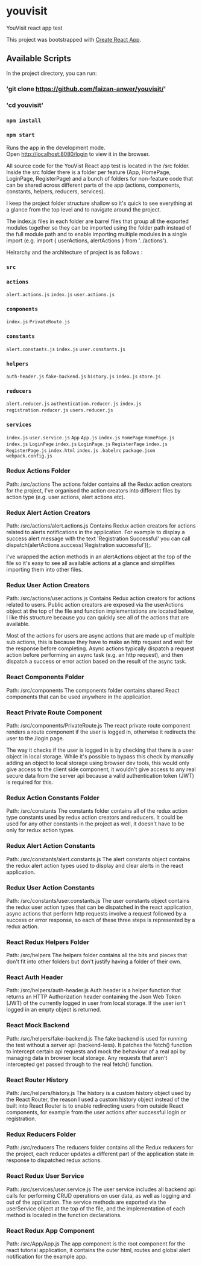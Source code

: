 # youvisit
YouVisit react app test

This project was bootstrapped with [Create React App](https://github.com/facebook/create-react-app).

## Available Scripts

In the project directory, you can run:

### 'git clone https://github.com/faizan-anwer/youvisit/'

### 'cd youvisit'

### `npm install`

### `npm start`

Runs the app in the development mode.<br>
Open [http://localhost:8080/login](http://localhost:8080/login) to view it in the browser.


All source code for the YouVist React app test is located in the /src folder. Inside the src folder there is a folder per feature (App, HomePage, LoginPage, RegisterPage) and a bunch of folders for non-feature code that can be shared across different parts of the app (actions, components, constants, helpers, reducers, services).

I keep the project folder structure shallow so it's quick to see everything at a glance from the top level and to navigate around the project.

The index.js files in each folder are barrel files that group all the exported modules together so they can be imported using the folder path instead of the full module path and to enable importing multiple modules in a single import (e.g. import { userActions, alertActions } from '../actions').

Heirarchy and the architecture of project is as follows :

### `src`
### `actions`
`alert.actions.js`
`index.js`
`user.actions.js`
### `components`
`index.js`
`PrivateRoute.js`
### `constants`
`alert.constants.js`
`index.js`
`user.constants.js`
### `helpers`
`auth-header.js`
`fake-backend.js`
`history.js`
`index.js`
`store.js`
### `reducers`
`alert.reducer.js`
`authentication.reducer.js`
`index.js`
`registration.reducer.js`
`users.reducer.js`
### `services`
`index.js`
`user.service.js`
`App`
`App.js`
`index.js`
`HomePage`
`HomePage.js`
`index.js`
`LoginPage`
`index.js`
`LoginPage.js`
`RegisterPage`
`index.js`
`RegisterPage.js`
`index.html`
`index.js`
`.babelrc`
`package.json`
`webpack.config.js`
 
### Redux Actions Folder
Path: /src/actions
The actions folder contains all the Redux action creators for the project, I've organised the action creators into different files by action type (e.g. user actions, alert actions etc).

### Redux Alert Action Creators
Path: /src/actions/alert.actions.js
Contains Redux action creators for actions related to alerts notifications in the application. For example to display a success alert message with the text 'Registration Successful' you can call dispatch(alertActions.success('Registration successful'));.

I've wrapped the action methods in an alertActions object at the top of the file so it's easy to see all available actions at a glance and simplifies importing them into other files.

### Redux User Action Creators
Path: /src/actions/user.actions.js
Contains Redux action creators for actions related to users. Public action creators are exposed via the userActions object at the top of the file and function implementations are located below, I like this structure because you can quickly see all of the actions that are available.

Most of the actions for users are async actions that are made up of multiple sub actions, this is because they have to make an http request and wait for the response before completing. Async actions typically dispatch a request action before performing an async task (e.g. an http request), and then dispatch a success or error action based on the result of the async task.

### React Components Folder
Path: /src/components
The components folder contains shared React components that can be used anywhere in the application.

### React Private Route Component
Path: /src/components/PrivateRoute.js
The react private route component renders a route component if the user is logged in, otherwise it redirects the user to the /login page.

The way it checks if the user is logged in is by checking that there is a user object in local storage. While it's possible to bypass this check by manually adding an object to local storage using browser dev tools, this would only give access to the client side component, it wouldn't give access to any real secure data from the server api because a valid authentication token (JWT) is required for this.

### Redux Action Constants Folder
Path: /src/constants
The constants folder contains all of the redux action type constants used by redux action creators and reducers. It could be used for any other constants in the project as well, it doesn't have to be only for redux action types.

### Redux Alert Action Constants
Path: /src/constants/alert.constants.js
The alert constants object contains the redux alert action types used to display and clear alerts in the react application.

### Redux User Action Constants
Path: /src/constants/user.constants.js
The user constants object contains the redux user action types that can be dispatched in the react application, async actions that perform http requests involve a request followed by a success or error response, so each of these three steps is represented by a redux action.

### React Redux Helpers Folder
Path: /src/helpers
The helpers folder contains all the bits and pieces that don't fit into other folders but don't justify having a folder of their own.

### React Auth Header
Path: /src/helpers/auth-header.js
Auth header is a helper function that returns an HTTP Authorization header containing the Json Web Token (JWT) of the currently logged in user from local storage. If the user isn't logged in an empty object is returned.

### React Mock Backend
Path: /src/helpers/fake-backend.js
The fake backend is used for running the test without a server api (backend-less). It patches the fetch() function to intercept certain api requests and mock the behaviour of a real api by managing data in browser local storage. Any requests that aren't intercepted get passed through to the real fetch() function.

### React Router History
Path: /src/helpers/history.js
The history is a custom history object used by the React Router, the reason I used a custom history object instead of the built into React Router is to enable redirecting users from outside React components, for example from the user actions after successful login or registration.

### Redux Reducers Folder
Path: /src/reducers
The reducers folder contains all the Redux reducers for the project, each reducer updates a different part of the application state in response to dispatched redux actions.

### React Redux User Service
Path: /src/services/user.service.js
The user service includes all backend api calls for performing CRUD operations on user data, as well as logging and out of the  application. The service methods are exported via the userService object at the top of the file, and the implementation of each method is located in the function declarations.

### React Redux App Component
Path: /src/App/App.js
The app component is the root component for the react tutorial application, it contains the outer html, routes and global alert notification for the example app.


